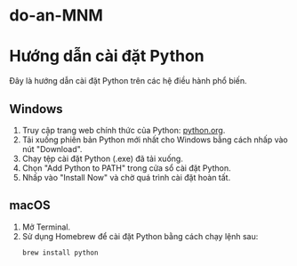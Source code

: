 # do-an-MNM
 
# Hướng dẫn cài đặt Python

Đây là hướng dẫn cài đặt Python trên các hệ điều hành phổ biến.

## Windows

1. Truy cập trang web chính thức của Python: [python.org](https://www.python.org).
2. Tải xuống phiên bản Python mới nhất cho Windows bằng cách nhấp vào nút "Download".
3. Chạy tệp cài đặt Python (.exe) đã tải xuống.
4. Chọn "Add Python to PATH" trong cửa sổ cài đặt Python.
5. Nhấp vào "Install Now" và chờ quá trình cài đặt hoàn tất.

## macOS

1. Mở Terminal.
2. Sử dụng Homebrew để cài đặt Python bằng cách chạy lệnh sau:
   ```bash
   brew install python
